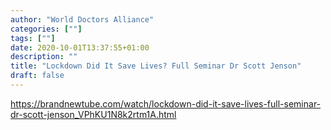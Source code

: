 ```yaml
---
author: "World Doctors Alliance"
categories: [""]
tags: [""]
date: 2020-10-01T13:37:55+01:00
description: ""
title: "Lockdown Did It Save Lives? Full Seminar Dr Scott Jenson"
draft: false
---
```


https://brandnewtube.com/watch/lockdown-did-it-save-lives-full-seminar-dr-scott-jenson_VPhKU1N8k2rtm1A.html